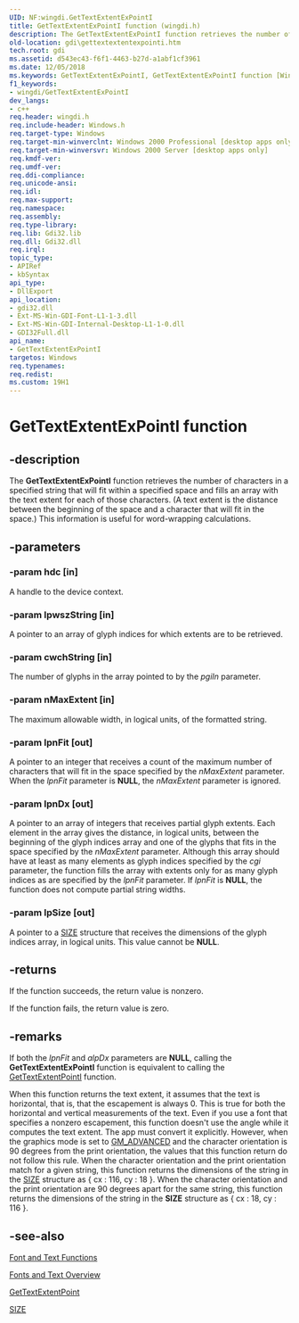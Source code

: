 ```yaml
---
UID: NF:wingdi.GetTextExtentExPointI
title: GetTextExtentExPointI function (wingdi.h)
description: The GetTextExtentExPointI function retrieves the number of characters in a specified string that will fit within a specified space and fills an array with the text extent for each of those characters.
old-location: gdi\gettextextentexpointi.htm
tech.root: gdi
ms.assetid: d543ec43-f6f1-4463-b27d-a1abf1cf3961
ms.date: 12/05/2018
ms.keywords: GetTextExtentExPointI, GetTextExtentExPointI function [Windows GDI], _win32_GetTextExtentExPointI, gdi.gettextextentexpointi, wingdi/GetTextExtentExPointI
f1_keywords:
- wingdi/GetTextExtentExPointI
dev_langs:
- c++
req.header: wingdi.h
req.include-header: Windows.h
req.target-type: Windows
req.target-min-winverclnt: Windows 2000 Professional [desktop apps only]
req.target-min-winversvr: Windows 2000 Server [desktop apps only]
req.kmdf-ver: 
req.umdf-ver: 
req.ddi-compliance: 
req.unicode-ansi: 
req.idl: 
req.max-support: 
req.namespace: 
req.assembly: 
req.type-library: 
req.lib: Gdi32.lib
req.dll: Gdi32.dll
req.irql: 
topic_type:
- APIRef
- kbSyntax
api_type:
- DllExport
api_location:
- gdi32.dll
- Ext-MS-Win-GDI-Font-L1-1-3.dll
- Ext-MS-Win-GDI-Internal-Desktop-L1-1-0.dll
- GDI32Full.dll
api_name:
- GetTextExtentExPointI
targetos: Windows
req.typenames: 
req.redist: 
ms.custom: 19H1
---
```


# GetTextExtentExPointI function


## -description


The <b>GetTextExtentExPointI</b> function retrieves the number of characters in a specified string that will fit within a specified space and fills an array with the text extent for each of those characters. (A text extent is the distance between the beginning of the space and a character that will fit in the space.) This information is useful for word-wrapping calculations.


## -parameters




### -param hdc [in]

A handle to the device context.


### -param lpwszString [in]

A pointer to an array of glyph indices for which extents are to be retrieved.


### -param cwchString [in]

The number of glyphs in the array pointed to by the <i>pgiIn</i> parameter.


### -param nMaxExtent [in]

The maximum allowable width, in logical units, of the formatted string.


### -param lpnFit [out]

A pointer to an integer that receives a count of the maximum number of characters that will fit in the space specified by the <i>nMaxExtent</i> parameter. When the <i>lpnFit</i> parameter is <b>NULL</b>, the <i>nMaxExtent</i> parameter is ignored.


### -param lpnDx [out]

A pointer to an array of integers that receives partial glyph extents. Each element in the array gives the distance, in logical units, between the beginning of the glyph indices array and one of the glyphs that fits in the space specified by the <i>nMaxExtent</i> parameter. Although this array should have at least as many elements as glyph indices specified by the <i>cgi</i> parameter, the function fills the array with extents only for as many glyph indices as are specified by the <i>lpnFit</i> parameter. If <i>lpnFit</i> is <b>NULL</b>, the function does not compute partial string widths.


### -param lpSize [out]

A pointer to a <a href="https://docs.microsoft.com/previous-versions/dd145106(v=vs.85)">SIZE</a> structure that receives the dimensions of the glyph indices array, in logical units. This value cannot be <b>NULL</b>.


## -returns



If the function succeeds, the return value is nonzero.

If the function fails, the return value is zero.




## -remarks



If both the <i>lpnFit</i> and <i>alpDx</i> parameters are <b>NULL</b>, calling the <b>GetTextExtentExPointI</b> function is equivalent to calling the <a href="https://docs.microsoft.com/windows/desktop/api/wingdi/nf-wingdi-gettextextentpointi">GetTextExtentPointI</a> function.

When this function returns the text extent, it assumes that the text is horizontal, that is, that the escapement is always 0. This is true for both the horizontal and vertical measurements of the text. Even if you use a font that specifies a nonzero escapement, this function doesn't use the angle while it computes the text extent. The app must convert it explicitly. However, when the graphics mode is set to <a href="https://docs.microsoft.com/windows/desktop/api/wingdi/nf-wingdi-setgraphicsmode">GM_ADVANCED</a> and the character orientation is 90 degrees from the print orientation, the values that this function return do not follow this rule. When the character orientation and the print orientation match for a given string, this function returns the dimensions of the string in the <a href="https://docs.microsoft.com/previous-versions/dd145106(v=vs.85)">SIZE</a> structure as { cx : 116, cy : 18 }.  When the character orientation and the print orientation are 90 degrees apart for the same string, this function returns the dimensions of the string in the <b>SIZE</b> structure as { cx : 18, cy : 116 }.




## -see-also




<a href="https://docs.microsoft.com/windows/desktop/gdi/font-and-text-functions">Font and Text Functions</a>



<a href="https://docs.microsoft.com/windows/desktop/gdi/fonts-and-text">Fonts and Text Overview</a>



<a href="https://docs.microsoft.com/windows/desktop/api/wingdi/nf-wingdi-gettextextentpointa">GetTextExtentPoint</a>



<a href="https://docs.microsoft.com/previous-versions/dd145106(v=vs.85)">SIZE</a>
 

 

